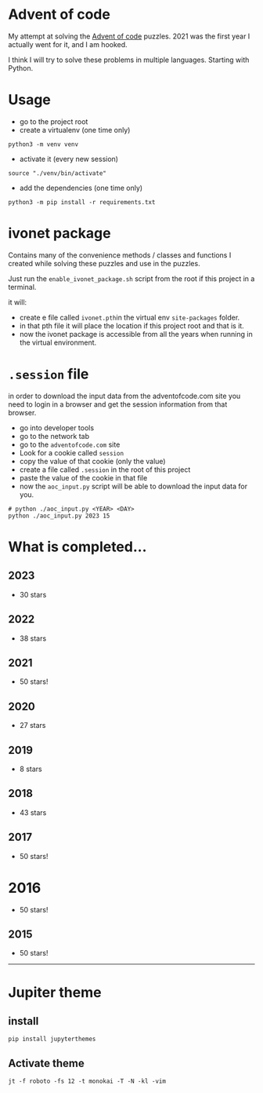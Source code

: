 # Advent of code

My attempt at solving the [Advent of code](https://adventofcode.com) puzzles.
2021 was the first year I actually went for it, and I am hooked.

I think I will try to solve these problems in multiple languages.
Starting with Python.

# Usage

- go to the project root
- create a virtualenv (one time only)

```shell
python3 -m venv venv
```

- activate it (every new session)

```shell
source "./venv/bin/activate"
```

- add the dependencies (one time only)

```shell
python3 -m pip install -r requirements.txt
```

# ivonet package

Contains many of the convenience methods / classes and functions I created while
solving these puzzles and use in the puzzles.

Just run the `enable_ivonet_package.sh` script from the root if this project in
a terminal.

it will:

- create e file called `ivonet.pth`in the virtual env `site-packages` folder.
- in that pth file it will place the location if this project root and that is
  it.
- now the ivonet package is accessible from all the years when running in the
  virtual environment.

# `.session` file

in order to download the input data from the adventofcode.com site you need to login in a browser
and get the session information from that browser.

- go into developer tools
- go to the network tab
- go to the `adventofcode.com` site
- Look for a cookie called `session`
- copy the value of that cookie (only the value)
- create a file called `.session` in the root of this project
- paste the value of the cookie in that file
- now the `aoc_input.py` script will be able to download the input data for you.

```shell
# python ./aoc_input.py <YEAR> <DAY>
python ./aoc_input.py 2023 15
```

# What is completed...

## 2023

- 30 stars

## 2022

- 38 stars

## 2021

- 50 stars!

## 2020

- 27 stars

## 2019

- 8 stars

## 2018

- 43 stars

## 2017

- 50 stars!

# 2016

- 50 stars!

## 2015

- 50 stars!

----

# Jupiter theme

## install

```text
pip install jupyterthemes
```

## Activate theme

```text
jt -f roboto -fs 12 -t monokai -T -N -kl -vim
```
